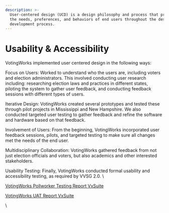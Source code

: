 ```yaml
---
description: >-
  User-centered design (UCD) is a design philosophy and process that prioritizes
  the needs, preferences, and behaviors of end users throughout the design and
  development process.
---
```


# Usability & Accessibility

VotingWorks implemented user centered design in the following ways:&#x20;

Focus on Users: Worked to understand who the users are, including voters and election administrators.  This involved conducting user research including: researching election laws and practices in different states, piloting the system to gather user feedback, and conducting feedback sessions with different types of users.&#x20;

Iterative Design: VotingWorks created several prototypes and tested these through pilot projects in Mississippi and New Hampshire. We also conducted targeted user testing to gather feedback and refine the software and hardware based on that feedback. &#x20;

Involvement of Users: From the beginning, VotingWorks incorporated user feedback sessions, pilots, and targeted testing to make sure all changes met the needs of the end user.&#x20;

Multidisciplinary Collaboration: VotingWorks gathered feedback from not just election officials and voters, but also academics and other interested stakeholders.&#x20;

Usability Testing: Finally, VotingWorks conducted formal usability and accessibility testing, as required by VVSG 2.0. \


[VotingWorks Pollworker Testing Report VxSuite](https://docs.google.com/document/d/124i3qNYMfCRwRvihs9qN9kzp1Hx6jE6ql0Cu_HM-OFU/edit?usp=sharing)



[VotingWorks UAT Report VxSuite](https://docs.google.com/document/d/1vpLAQtwj_a0UICjDGd2OdngomuPF6PUwjRiIPSWxCCQ/edit?usp=sharing)

\
